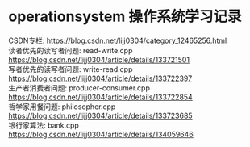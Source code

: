 # operationsystem 操作系统学习记录  
CSDN专栏: 
<https://blog.csdn.net/lijj0304/category_12465256.html>  
读者优先的读写者问题: read-write.cpp  
<https://blog.csdn.net/lijj0304/article/details/133721501>  
写者优先的读写者问题: write-read.cpp  
<https://blog.csdn.net/lijj0304/article/details/133722397>  
生产者消费者问题: producer-consumer.cpp  
<https://blog.csdn.net/lijj0304/article/details/133722854>  
哲学家用餐问题: philosopher.cpp  
<https://blog.csdn.net/lijj0304/article/details/133723685>  
银行家算法: bank.cpp  
<https://blog.csdn.net/lijj0304/article/details/134059646>

